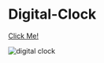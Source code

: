 # Digital-Clock
[Click Me!](https://kaplanh.github.io/Digital-Watch/)

![digital clock](https://github.com/kaplanh/Digital-Watch/assets/101884444/77bf2e3d-5cfc-45ef-b340-1691785c7925)
